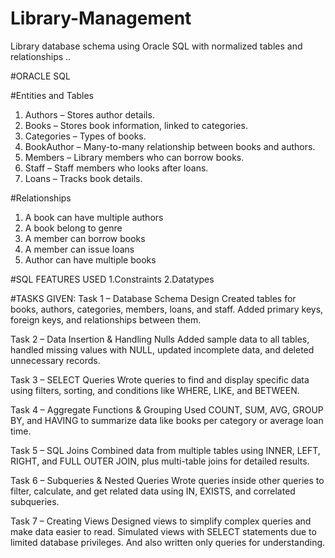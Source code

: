 # Library-Management
Library database schema using Oracle SQL with normalized tables and relationships ..


#ORACLE SQL

#Entities and Tables
1. Authors – Stores author details.
2. Books – Stores book information, linked to categories.
3. Categories – Types of books.
4. BookAuthor – Many-to-many relationship between books and authors.
5. Members – Library members who can borrow books.
6. Staff – Staff members who looks after loans.
7. Loans – Tracks book details.


#Relationships
1. A book can have multiple authors
2. A book belong to genre
3. A member can borrow books
4. A member can issue loans
5. Author can have multiple books

#SQL FEATURES USED
1.Constraints 
2.Datatypes

#TASKS GIVEN:
Task 1 – Database Schema Design
Created tables for books, authors, categories, members, loans, and staff. Added primary keys, foreign keys, and relationships between them.

Task 2 – Data Insertion & Handling Nulls
Added sample data to all tables, handled missing values with NULL, updated incomplete data, and deleted unnecessary records.

Task 3 – SELECT Queries
Wrote queries to find and display specific data using filters, sorting, and conditions like WHERE, LIKE, and BETWEEN.

Task 4 – Aggregate Functions & Grouping
Used COUNT, SUM, AVG, GROUP BY, and HAVING to summarize data like books per category or average loan time.

Task 5 – SQL Joins
Combined data from multiple tables using INNER, LEFT, RIGHT, and FULL OUTER JOIN, plus multi-table joins for detailed results.

Task 6 – Subqueries & Nested Queries
Wrote queries inside other queries to filter, calculate, and get related data using IN, EXISTS, and correlated subqueries.

Task 7 – Creating Views
Designed views to simplify complex queries and make data easier to read. Simulated views with SELECT statements due to limited database privileges.
And also written only queries for understanding.
